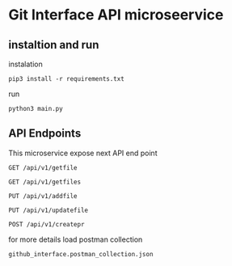 # Git Interface API microseervice 
## instaltion and run
instalation
```
pip3 install -r requirements.txt
```
run
```
python3 main.py
```
## API Endpoints
This microservice expose next API end point

```GET /api/v1/getfile```

```GET /api/v1/getfiles```

```PUT /api/v1/addfile```

```PUT /api/v1/updatefile```

```POST /api/v1/createpr```

for more details load postman collection  
```
github_interface.postman_collection.json
```